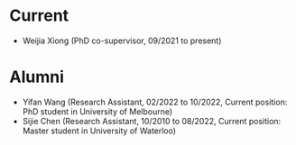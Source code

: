

Current
======
* Weijia Xiong (PhD co-supervisor, 09/2021 to present)

Alumni
======
* Yifan Wang (Research Assistant, 02/2022 to 10/2022, Current position: PhD student in University of Melbourne)
* Sijie Chen (Research Assistant, 10/2010 to 08/2022, Current position: Master student in University of Waterloo)
  
